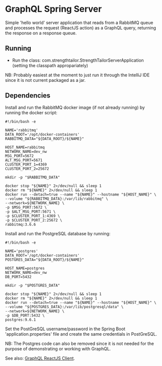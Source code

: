 GraphQL Spring Server
======================

Simple 'hello world' server application that reads from a RabbitMQ queue and processes the request (ReactJS action) as a GraphQL query, returning the response on a response queue.

Running
-------
* Run the class: com.strengthtailor.StrengthTailorServerApplication (setting the classpath appropariately)

NB: Probably easiest at the moment to just run it through the IntelliJ IDE since it is not current packaged as a jar.


Dependencies
------------
Install and run the RabbitMQ docker image (if not already running) by running the docker script:
     
    #!/bin/bash -e
    
    NAME='rabbitmq'
    DATA_ROOT='/opt/docker-containers'
    RABBITMQ_DATA="${DATA_ROOT}/${NAME}"
    
    HOST_NAME=rabbitmq
    NETWORK_NAME=dev_nw
    MSG_PORT=5672
    ALT_MSG_PORT=5671
    CLUSTER_PORT_1=4369
    CLUSTER_PORT_2=25672
    
    mkdir -p "$RABBITMQ_DATA"
    
    docker stop "${NAME}" 2>/dev/null && sleep 1
    docker rm "${NAME}" 2>/dev/null && sleep 1
    docker run --detach=true --name "${NAME}" --hostname "${HOST_NAME}" \
    --volume "${RABBITMQ_DATA}:/var/lib/rabbitmq" \
    --network=${NETWORK_NAME} \
    -p $MSG_PORT:5672 \
    -p $ALT_MSG_PORT:5671 \
    -p $CLUSTER_PORT_1:4369 \
    -p $CLUSTER_PORT_2:25672 \
    rabbitmq:3.6.6
    
Install and run the PostgreSQL database by running:

    #!/bin/bash -e
    
    NAME='postgres'
    DATA_ROOT='/opt/docker-containers'
    POSTGRES_DATA="${DATA_ROOT}/${NAME}"
    
    HOST_NAME=postgres
    NETWORK_NAME=dev_nw
    DB_PORT=5432
    
    mkdir -p "$POSTGRES_DATA"
    
    docker stop "${NAME}" 2>/dev/null && sleep 1
    docker rm "${NAME}" 2>/dev/null && sleep 1
    docker run --detach=true --name "${NAME}" --hostname "${HOST_NAME}" \
    --volume "${POSTGRES_DATA}:/var/lib/postgresql/data" \
    --network=${NETWORK_NAME} \
    -p $DB_PORT:5432 \
    postgres:9.6.1
    
Set the PostGreSQL username/password in the Spring Boot 'application.properties' file and create the same credentials in PostGreSQL.


NB: The Postgres code can also be removed since it is not needed for the purpose of demonstrating or working with GraphQL.

See also: [GraphQL ReactJS Client](https://github.com/nickweedon/graphql-reactjs-client).

